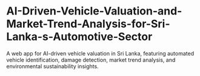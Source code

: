 # AI-Driven-Vehicle-Valuation-and-Market-Trend-Analysis-for-Sri-Lanka-s-Automotive-Sector
A web app for AI-driven vehicle valuation in Sri Lanka, featuring automated vehicle identification, damage detection, market trend analysis, and environmental sustainability insights.
